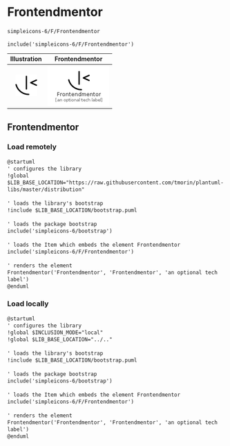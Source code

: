 # Frontendmentor


```text
simpleicons-6/F/Frontendmentor
```

```text
include('simpleicons-6/F/Frontendmentor')
```



| Illustration | Frontendmentor |
| :---: | :---: |
| ![illustration for Illustration](../../simpleicons-6/F/Frontendmentor.png) | ![illustration for Frontendmentor](../../simpleicons-6/F/Frontendmentor.Local.png) |




## Frontendmentor

### Load remotely
```plantuml
@startuml
' configures the library
!global $LIB_BASE_LOCATION="https://raw.githubusercontent.com/tmorin/plantuml-libs/master/distribution"

' loads the library's bootstrap
!include $LIB_BASE_LOCATION/bootstrap.puml

' loads the package bootstrap
include('simpleicons-6/bootstrap')

' loads the Item which embeds the element Frontendmentor
include('simpleicons-6/F/Frontendmentor')

' renders the element
Frontendmentor('Frontendmentor', 'Frontendmentor', 'an optional tech label')
@enduml
```

### Load locally
```plantuml
@startuml
' configures the library
!global $INCLUSION_MODE="local"
!global $LIB_BASE_LOCATION="../.."

' loads the library's bootstrap
!include $LIB_BASE_LOCATION/bootstrap.puml

' loads the package bootstrap
include('simpleicons-6/bootstrap')

' loads the Item which embeds the element Frontendmentor
include('simpleicons-6/F/Frontendmentor')

' renders the element
Frontendmentor('Frontendmentor', 'Frontendmentor', 'an optional tech label')
@enduml
```

